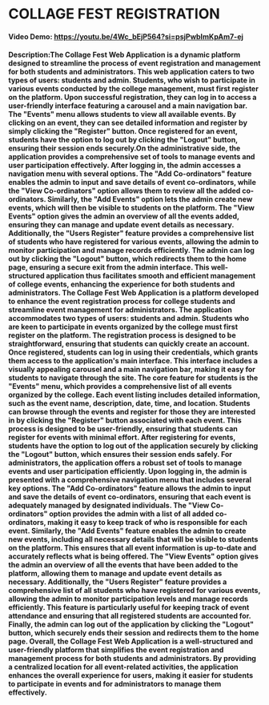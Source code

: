 # COLLAGE FEST REGISTRATION 
#### Video Demo: https://youtu.be/4Wc_bEjP564?si=psjPwbImKpAm7-ej

#### Description:The Collage Fest Web Application is a dynamic platform designed to streamline the process of event registration and management for both students and administrators. This web application caters to two types of users: students and admin. Students, who wish to participate in various events conducted by the college management, must first register on the platform. Upon successful registration, they can log in to access a user-friendly interface featuring a carousel and a main navigation bar. The "Events" menu allows students to view all available events. By clicking on an event, they can see detailed information and register by simply clicking the "Register" button. Once registered for an event, students have the option to log out by clicking the "Logout" button, ensuring their session ends securely.On the administrative side, the application provides a comprehensive set of tools to manage events and user participation effectively. After logging in, the admin accesses a navigation menu with several options. The "Add Co-ordinators" feature enables the admin to input and save details of event co-ordinators, while the "View Co-ordinators" option allows them to review all the added co-ordinators. Similarly, the "Add Events" option lets the admin create new events, which will then be visible to students on the platform. The "View Events" option gives the admin an overview of all the events added, ensuring they can manage and update event details as necessary. Additionally, the "Users Register" feature provides a comprehensive list of students who have registered for various events, allowing the admin to monitor participation and manage records efficiently. The admin can log out by clicking the "Logout" button, which redirects them to the home page, ensuring a secure exit from the admin interface. This well-structured application thus facilitates smooth and efficient management of college events, enhancing the experience for both students and administrators.    The Collage Fest Web Application is a platform developed to enhance the event registration process for college students and streamline event management for administrators. The application accommodates two types of users: students and admin. Students who are keen to participate in events organized by the college must first register on the platform. The registration process is designed to be straightforward, ensuring that students can quickly create an account. Once registered, students can log in using their credentials, which grants them access to the application's main interface. This interface includes a visually appealing carousel and a main navigation bar, making it easy for students to navigate through the site.   The core feature for students is the "Events" menu, which provides a comprehensive list of all events organized by the college. Each event listing includes detailed information, such as the event name, description, date, time, and location. Students can browse through the events and register for those they are interested in by clicking the "Register" button associated with each event. This process is designed to be user-friendly, ensuring that students can register for events with minimal effort. After registering for events, students have the option to log out of the application securely by clicking the "Logout" button, which ensures their session ends safely.          For administrators, the application offers a robust set of tools to manage events and user participation efficiently. Upon logging in, the admin is presented with a comprehensive navigation menu that includes several key options. The "Add Co-ordinators" feature allows the admin to input and save the details of event co-ordinators, ensuring that each event is adequately managed by designated individuals. The "View Co-ordinators" option provides the admin with a list of all added co-ordinators, making it easy to keep track of who is responsible for each event. Similarly, the "Add Events" feature enables the admin to create new events, including all necessary details that will be visible to students on the platform. This ensures that all event information is up-to-date and accurately reflects what is being offered.     The "View Events" option gives the admin an overview of all the events that have been added to the platform, allowing them to manage and update event details as necessary. Additionally, the "Users Register" feature provides a comprehensive list of all students who have registered for various events, allowing the admin to monitor participation levels and manage records efficiently. This feature is particularly useful for keeping track of event attendance and ensuring that all registered students are accounted for. Finally, the admin can log out of the application by clicking the "Logout" button, which securely ends their session and redirects them to the home page.   Overall, the Collage Fest Web Application is a well-structured and user-friendly platform that simplifies the event registration and management process for both students and administrators. By providing a centralized location for all event-related activities, the application enhances the overall experience for users, making it easier for students to participate in events and for administrators to manage them effectively.
